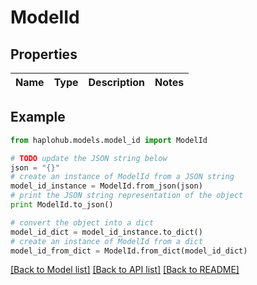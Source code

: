 # ModelId


## Properties
Name | Type | Description | Notes
------------ | ------------- | ------------- | -------------

## Example

```python
from haplohub.models.model_id import ModelId

# TODO update the JSON string below
json = "{}"
# create an instance of ModelId from a JSON string
model_id_instance = ModelId.from_json(json)
# print the JSON string representation of the object
print ModelId.to_json()

# convert the object into a dict
model_id_dict = model_id_instance.to_dict()
# create an instance of ModelId from a dict
model_id_from_dict = ModelId.from_dict(model_id_dict)
```
[[Back to Model list]](../README.md#documentation-for-models) [[Back to API list]](../README.md#documentation-for-api-endpoints) [[Back to README]](../README.md)


